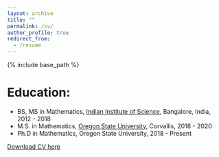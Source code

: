 ```yaml
---
layout: archive
title: ""
permalink: /cv/
author_profile: true
redirect_from:
  - /resume
---
```


{% include base_path %}

Education:
======
* BS, MS in Mathematics, [Indian Institute of Science](http://www.math.iisc.ac.in), Bangalore, India, 2012 - 2018
* M.S. in Mathematics, [Oregon State University](https://math.oregonstate.edu), Corvallis, 2018 - 2020
* Ph.D in Mathematics, Oregon State University, 2018 - Present

[Download CV here](https://github.com/nvohra0016/nvohra0016.github.io/blob/master/files/resume_2.pdf)
